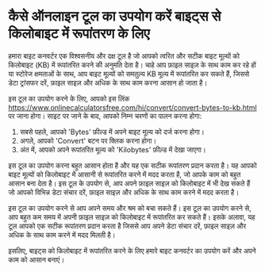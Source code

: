 कैसे ऑनलाइन टूल का उपयोग करें बाइट्स से किलोबाइट में रूपांतरण के लिए
====================================================================

हमारा बाइट कनवर्टर एक विश्वसनीय और दक्ष टूल है जो आपको त्वरित और सटीक बाइट मूल्यों को किलोबाइट (KB) में रूपांतरित करने की अनुमति देता है। चाहे आप फ़ाइल साइज़ के साथ काम कर रहे हों या स्टोरेज क्षमताओं के साथ, आप बाइट मूल्यों को समतुल्य KB मूल्य में रूपांतरित कर सकते हैं, जिससे डेटा ट्रांसफर दरें, फ़ाइल साइज़ और अधिक के साथ काम करना आसान हो जाता है।

इस टूल का उपयोग करने के लिए, आपको इस लिंक <https://www.onlinecalculatorsfree.com/hi/convert/convert-bytes-to-kb.html> पर जाना होगा। साइट पर जाने के बाद, आपको निम्न चरणों का पालन करना होगा:

1. सबसे पहले, आपको 'Bytes' फ़ील्ड में अपने बाइट मूल्य को दर्ज करना होगा।
2. अगले, आपको 'Convert' बटन पर क्लिक करना होगा।
3. अंत में, आपको अपने रूपांतरित मूल्य को 'Kilobytes' फ़ील्ड में देखा जाएगा।

इस टूल का उपयोग करना बहुत आसान होता है और यह एक सटीक रूपांतरण प्रदान करता है। यह आपको बाइट मूल्यों को किलोबाइट में आसानी से रूपांतरित करने में मदद करता है, जो आपके काम को बहुत आसान बना देता है। इस टूल के उपयोग से, आप अपने फ़ाइल साइज़ को किलोबाइट में भी देख सकते हैं जो आपको विभिन्न डेटा संचार दरें, फ़ाइल साइज़ और अधिक के साथ काम करने में मदद करता है।

इस टूल का उपयोग करने से आप अपने समय और श्रम को बचा सकते हैं। इस टूल का उपयोग करने से, आप बहुत कम समय में अपनी फ़ाइल साइज़ को किलोबाइट में रूपांतरित कर सकते हैं। इसके अलावा, यह टूल आपको एक सटीक रूपांतरण प्रदान करता है जिससे आप अपने डेटा संचार दरें, फ़ाइल साइज़ और अधिक के साथ काम करने में मदद मिलती है।

इसलिए, बाइट्स को किलोबाइट में रूपांतरित करने के लिए हमारे बाइट कनवर्टर का उपयोग करें और अपने काम को आसान बनाएं।